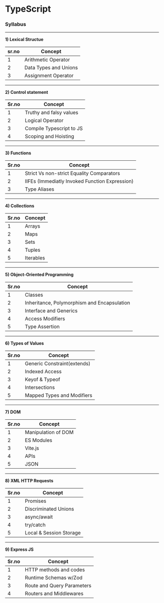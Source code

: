 # TypeScript

### Syllabus
<hr>

**1) Lexical Structue**

|sr.no| Concept |
|-|-----------------|
|1| Arithmetic Operator|
|2| Data Types and Unions|
|3| Assignment Operator|

<hr>

**2) Control statement**

|Sr.no| Concept |
|-|-----------------|
|1| Truthy and falsy values|
|2| Logical Operator|
|3| Compile Typescript to JS|
|4| Scoping and Hoisting|

<hr>

**3) Functions**

|Sr.no| Concept |
|-|-----------------|
|1| Strict Vs non-strict Equality Comparators |
|2| IIFEs (Immediatly Invoked Function Expression)|
|3| Type Aliases|

<hr>

**4) Collections**

|Sr.no| Concept |
|-|-----------------|
|1| Arrays|
|2| Maps|
|3| Sets|
|4| Tuples|
|5| Iterables|

<hr>

**5) Object-Oriented Programming**
	
|Sr.no| Concept |
|-|-----------------|
|1| Classes|
|2| Inheritance, Polymorphism and Encapsulation|
|3| Interface and Generics|
|4| Access Modifiers|
|5| Type Assertion|

<hr>

**6) Types of Values**

|Sr.no| Concept |
|-|-----------------|
|	1| Generic Constraint(extends)|
|	2| Indexed Access|
|	3| Keyof & Typeof|
|	4| Intersections|
|	5| Mapped Types and Modifiers|

<hr>

**7) DOM**
	
  
|Sr.no| Concept |
|-|-----------------|
|1| Manipulation of DOM|
|2| ES Modules|
|3| Vite.js|
|4| APIs|
|5| JSON|

<hr>

**8) XML HTTP Requests**
	
|Sr.no| Concept |
|-|-----------------|
|1| Promises|
|2| Discriminated Unions|
|3| async/await|
|4| try/catch|
|5| Local & Session Storage|

<hr>

**9) Express JS**

|Sr.no| Concept |
|-|-----------------|
|1| HTTP methods and codes|
|2| Runtime Schemas w/Zod|
|3| Route and Query Parameters|
|4| Routers and Middlewares|
